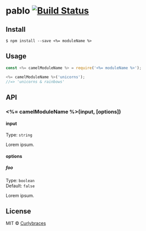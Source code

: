 # pablo [![Build Status](https://travis-ci.org/curlybracesco/pablo.svg?branch=master)](https://travis-ci.org/curlybracesco/pablo)

>


## Install

```
$ npm install --save <%= moduleName %>
```


## Usage

```js
const <%= camelModuleName %> = require('<%= moduleName %>');

<%= camelModuleName %>('unicorns');
//=> 'unicorns & rainbows'
```


## API

### <%= camelModuleName %>(input, [options])

#### input

Type: `string`

Lorem ipsum.

#### options

##### foo

Type: `boolean`<br>
Default: `false`

Lorem ipsum.


## License

MIT © [Curlybraces](https://github.com/curlybracesco)
